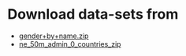 # Download data-sets from

- [gender+by+name.zip](https://archive.ics.uci.edu/dataset/591/gender+by+name)
- [ne_50m_admin_0_countries_zip](https://figshare.com/articles/dataset/ne_50m_admin_0_countries_zip/13692943?file=26295142)
